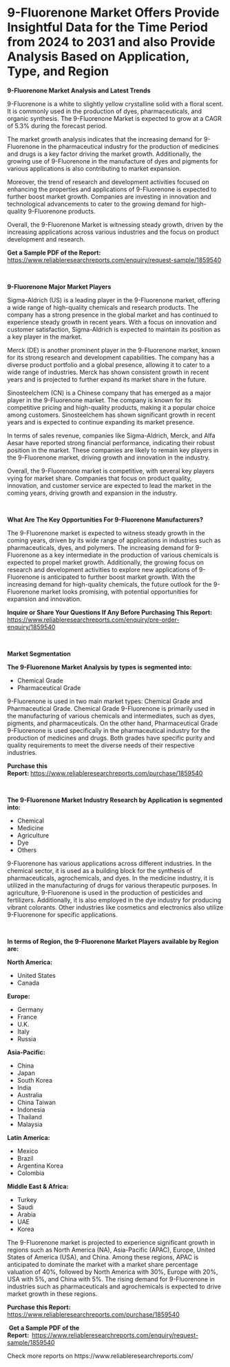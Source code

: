 <p><h1>9-Fluorenone Market Offers Provide Insightful Data for the Time Period from 2024 to 2031 and also Provide Analysis Based on Application, Type, and Region</h1></p><p><strong>9-Fluorenone Market Analysis and Latest Trends</strong></p>
<p><p>9-Fluorenone is a white to slightly yellow crystalline solid with a floral scent. It is commonly used in the production of dyes, pharmaceuticals, and organic synthesis. The 9-Fluorenone Market is expected to grow at a CAGR of 5.3% during the forecast period. </p><p>The market growth analysis indicates that the increasing demand for 9-Fluorenone in the pharmaceutical industry for the production of medicines and drugs is a key factor driving the market growth. Additionally, the growing use of 9-Fluorenone in the manufacture of dyes and pigments for various applications is also contributing to market expansion.</p><p>Moreover, the trend of research and development activities focused on enhancing the properties and applications of 9-Fluorenone is expected to further boost market growth. Companies are investing in innovation and technological advancements to cater to the growing demand for high-quality 9-Fluorenone products.</p><p>Overall, the 9-Fluorenone Market is witnessing steady growth, driven by the increasing applications across various industries and the focus on product development and research.</p></p>
<p><strong>Get a Sample PDF of the Report:&nbsp;</strong> <a href="https://www.reliableresearchreports.com/enquiry/request-sample/1859540">https://www.reliableresearchreports.com/enquiry/request-sample/1859540</a></p>
<p>&nbsp;</p>
<p><strong>9-Fluorenone Major Market Players</strong></p>
<p><p>Sigma-Aldrich (US) is a leading player in the 9-Fluorenone market, offering a wide range of high-quality chemicals and research products. The company has a strong presence in the global market and has continued to experience steady growth in recent years. With a focus on innovation and customer satisfaction, Sigma-Aldrich is expected to maintain its position as a key player in the market.</p><p>Merck (DE) is another prominent player in the 9-Fluorenone market, known for its strong research and development capabilities. The company has a diverse product portfolio and a global presence, allowing it to cater to a wide range of industries. Merck has shown consistent growth in recent years and is projected to further expand its market share in the future.</p><p>Sinosteelchem (CN) is a Chinese company that has emerged as a major player in the 9-Fluorenone market. The company is known for its competitive pricing and high-quality products, making it a popular choice among customers. Sinosteelchem has shown significant growth in recent years and is expected to continue expanding its market presence.</p><p>In terms of sales revenue, companies like Sigma-Aldrich, Merck, and Alfa Aesar have reported strong financial performance, indicating their robust position in the market. These companies are likely to remain key players in the 9-Fluorenone market, driving growth and innovation in the industry.</p><p>Overall, the 9-Fluorenone market is competitive, with several key players vying for market share. Companies that focus on product quality, innovation, and customer service are expected to lead the market in the coming years, driving growth and expansion in the industry.</p></p>
<p>&nbsp;</p>
<p><strong>What Are The Key Opportunities For 9-Fluorenone Manufacturers?</strong></p>
<p><p>The 9-Fluorenone market is expected to witness steady growth in the coming years, driven by its wide range of applications in industries such as pharmaceuticals, dyes, and polymers. The increasing demand for 9-Fluorenone as a key intermediate in the production of various chemicals is expected to propel market growth. Additionally, the growing focus on research and development activities to explore new applications of 9-Fluorenone is anticipated to further boost market growth. With the increasing demand for high-quality chemicals, the future outlook for the 9-Fluorenone market looks promising, with potential opportunities for expansion and innovation.</p></p>
<p><strong>Inquire or Share Your Questions If Any Before Purchasing This Report:</strong> <a href="https://www.reliableresearchreports.com/enquiry/pre-order-enquiry/1859540">https://www.reliableresearchreports.com/enquiry/pre-order-enquiry/1859540</a></p>
<p>&nbsp;</p>
<p><strong>Market Segmentation</strong></p>
<p><strong>The 9-Fluorenone Market Analysis by types is segmented into:</strong></p>
<p><ul><li>Chemical Grade</li><li>Pharmaceutical Grade</li></ul></p>
<p><p>9-Fluorenone is used in two main market types: Chemical Grade and Pharmaceutical Grade. Chemical Grade 9-Fluorenone is primarily used in the manufacturing of various chemicals and intermediates, such as dyes, pigments, and pharmaceuticals. On the other hand, Pharmaceutical Grade 9-Fluorenone is used specifically in the pharmaceutical industry for the production of medicines and drugs. Both grades have specific purity and quality requirements to meet the diverse needs of their respective industries.</p></p>
<p><strong>Purchase this Report:&nbsp;</strong><a href="https://www.reliableresearchreports.com/purchase/1859540">https://www.reliableresearchreports.com/purchase/1859540</a></p>
<p>&nbsp;</p>
<p><strong>The 9-Fluorenone Market Industry Research by Application is segmented into:</strong></p>
<p><ul><li>Chemical</li><li>Medicine</li><li>Agriculture</li><li>Dye</li><li>Others</li></ul></p>
<p><p>9-Fluorenone has various applications across different industries. In the chemical sector, it is used as a building block for the synthesis of pharmaceuticals, agrochemicals, and dyes. In the medicine industry, it is utilized in the manufacturing of drugs for various therapeutic purposes. In agriculture, 9-Fluorenone is used in the production of pesticides and fertilizers. Additionally, it is also employed in the dye industry for producing vibrant colorants. Other industries like cosmetics and electronics also utilize 9-Fluorenone for specific applications.</p></p>
<p>&nbsp;</p>
<p><strong>In terms of Region, the 9-Fluorenone Market Players available by Region are:</strong></p>
<p>
    <p> <strong> North America: </strong>
        <ul>
            <li>United States</li>
            <li>Canada</li>
        </ul>
        </p> 
    <p> <strong> Europe: </strong>
        <ul>
            <li>Germany</li>
            <li>France</li>
            <li>U.K.</li>
            <li>Italy</li>
            <li>Russia</li>
        </ul>
        </p> 
    <p> <strong> Asia-Pacific: </strong>
        <ul>
            <li>China</li>
            <li>Japan</li>
            <li>South Korea</li>
            <li>India</li>
            <li>Australia</li>
            <li>China Taiwan</li>
            <li>Indonesia</li>
            <li>Thailand</li>
            <li>Malaysia</li>
        </ul>
        </p> 
    <p> <strong> Latin America: </strong>
        <ul>
            <li>Mexico</li>
            <li>Brazil</li>
            <li>Argentina Korea</li>
            <li>Colombia</li>
        </ul>
        </p> 
    <p> <strong> Middle East & Africa: </strong>
        <ul>
            <li>Turkey</li>
            <li>Saudi</li>
            <li>Arabia</li>
            <li>UAE</li>
            <li>Korea</li>
        </ul>
    </p>
    </p>
<p><p>The 9-Fluorenone market is projected to experience significant growth in regions such as North America (NA), Asia-Pacific (APAC), Europe, United States of America (USA), and China. Among these regions, APAC is anticipated to dominate the market with a market share percentage valuation of 40%, followed by North America with 30%, Europe with 20%, USA with 5%, and China with 5%. The rising demand for 9-Fluorenone in industries such as pharmaceuticals and agrochemicals is expected to drive market growth in these regions.</p></p>
<p><strong>Purchase this Report: </strong><a href="https://www.reliableresearchreports.com/purchase/1859540">https://www.reliableresearchreports.com/purchase/1859540</a></p>
<p>&nbsp;<strong>Get a Sample PDF of the Report:&nbsp;&nbsp;</strong><a href="https://www.reliableresearchreports.com/enquiry/request-sample/1859540">https://www.reliableresearchreports.com/enquiry/request-sample/1859540</a></p>
<p><strong></strong></p>
<p>Check more reports on https://www.reliableresearchreports.com/</p>